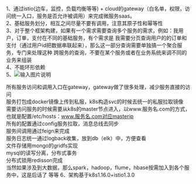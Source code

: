 1、通过istio(边车，监控，负载均衡等等) + cloud的gateway（白名单，权限，访问统一入口，服务是否允许被调用）来完成微服务saas。  
2、基础服务划分，相互之间尽量不要有调用，注意其原子性和幂等性  
3、对于整个框架构建，如果有一个需求需要查询多个服务的需求，例如：我用户，订单，支付在不同的基础服务，有个需求是
我需要分页查询用户的的订单和支付（通过用户id把数据串联起来），那么这一部分查询需要单独搞一个聚合服务，专门来处理这种
跨服务的查询，不要在某个服务或者在业务系统来调不同的业务来组装  
4、不能环形依赖  
5、![输入图片说明](https://images.gitee.com/uploads/images/2019/0924/153227_13c5af67_107773.png "粗略架构图.png")

所有服务访问和调用入口在gateway，gateway做了很多处理，减少服务直接的访问   
服务打包成docker镜像上传到私服，k8s构造svc的时候去统一的私服拉取镜像  
需要访问服务的时候需要从k8s的master节点进入，以www.服务名.com的方式，也就是配置/etc/hosts：www.服务名.com对应masterip  
所有的配置通过config服务拉取，消息总线去同步  
服务间调用通过feign来完成  
服务日志统一通过logback收集，放到db（elk）中，方便查看  
文件存储用mongo的gridfs实现  
mysql的读写分离，分布式事务  
分布式锁用redisson完成  
当然如果涉及到大数据，那么spark，hadoop，flume，hbase按需加入到各个服务中，这是后话了
等等
6、架构基于k8s1.16.0+istio1.3.0



